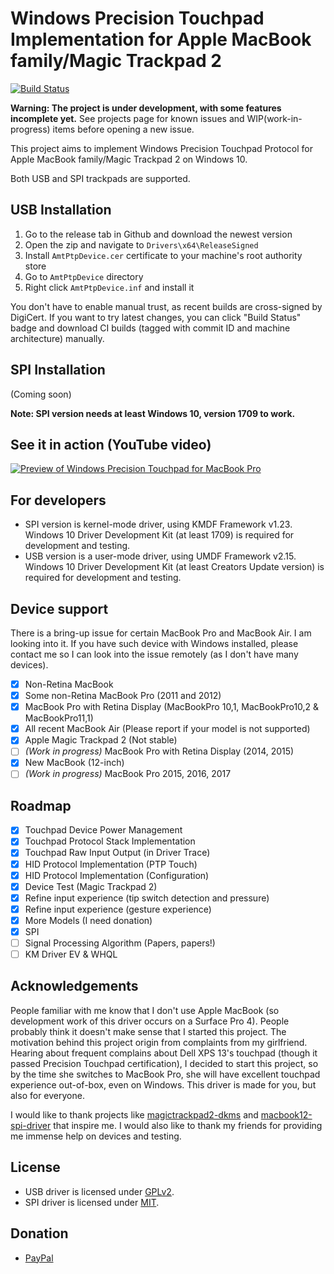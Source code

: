 # Windows Precision Touchpad Implementation for Apple MacBook family/Magic Trackpad 2

[![Build Status](https://ligstd.visualstudio.com/_apis/public/build/definitions/7694e0d0-94e3-4fd2-b39a-ecd261e1ba2e/22/badge)](https://ptp-release.imbushuo.net/)

**Warning: The project is under development, with some features incomplete yet.** See projects page for known issues and WIP(work-in-progress) items before opening a new issue.

This project aims to implement Windows Precision Touchpad Protocol for Apple MacBook family/Magic Trackpad 2 on Windows 10.

Both USB and SPI trackpads are supported.

## USB Installation

1. Go to the release tab in Github and download the newest version
2. Open the zip and navigate to `Drivers\x64\ReleaseSigned`
3. Install `AmtPtpDevice.cer` certificate to your machine's root authority store
4. Go to `AmtPtpDevice` directory
5. Right click `AmtPtpDevice.inf` and install it 

You don't have to enable manual trust, as recent builds are cross-signed by DigiCert.
If you want to try latest changes, you can click "Build Status" badge and download CI builds (tagged with commit ID and machine architecture) manually.

## SPI Installation

(Coming soon)

**Note: SPI version needs at least Windows 10, version 1709 to work.**

## See it in action (YouTube video)

[![Preview of Windows Precision Touchpad for MacBook Pro](https://img.youtube.com/vi/7dFqtcDArUg/0.jpg)](https://www.youtube.com/watch?v=7dFqtcDArUg)

## For developers

- SPI version is kernel-mode driver, using KMDF Framework v1.23. Windows 10 Driver Development Kit (at least 1709) is required for development and testing.
- USB version is a user-mode driver, using UMDF Framework v2.15. Windows 10 Driver Development Kit (at least Creators Update version) is required for development and testing.

## Device support

There is a bring-up issue for certain MacBook Pro and MacBook Air. I am looking into it. If you have such device with Windows installed, please contact me so I can look into the issue remotely (as I don't have many devices).

- [x] Non-Retina MacBook 
- [x] Some non-Retina MacBook Pro (2011 and 2012)
- [x] MacBook Pro with Retina Display (MacBookPro 10,1, MacBookPro10,2 & MacBookPro11,1)
- [x] All recent MacBook Air (Please report if your model is not supported)
- [x] Apple Magic Trackpad 2 (Not stable)
- [ ] _(Work in progress)_ MacBook Pro with Retina Display (2014, 2015)
- [x] New MacBook (12-inch)
- [ ] _(Work in progress)_ MacBook Pro 2015, 2016, 2017

## Roadmap

- [x] Touchpad Device Power Management
- [x] Touchpad Protocol Stack Implementation
- [x] Touchpad Raw Input Output (in Driver Trace)
- [x] HID Protocol Implementation (PTP Touch)
- [x] HID Protocol Implementation (Configuration)
- [x] Device Test (Magic Trackpad 2)
- [x] Refine input experience (tip switch detection and pressure)
- [x] Refine input experience (gesture experience)
- [x] More Models (I need donation)
- [x] SPI
- [ ] Signal Processing Algorithm (Papers, papers!)
- [ ] KM Driver EV & WHQL

## Acknowledgements

People familiar with me know that I don't use Apple MacBook (so development work of this driver occurs on a Surface Pro 4). People probably think it doesn't make sense that I started this project. The motivation behind this project origin from complaints from my girlfriend. Hearing about frequent complains about Dell XPS 13's touchpad (though it passed Precision Touchpad certification), I decided to start this project, so by the time she switches to MacBook Pro, she will have excellent touchpad experience out-of-box, even on Windows. This driver is made for you, but also for everyone.

I would like to thank projects like [magictrackpad2-dkms](https://github.com/robbi5/magictrackpad2-dkms) and [macbook12-spi-driver](https://github.com/cb22/macbook12-spi-driver) that inspire me. I would also like to thank my friends for providing me immense help on devices and testing.
 
## License

- USB driver is licensed under [GPLv2](LICENSE-GPL.md).
- SPI driver is licensed under [MIT](LICENSE-MIT.md).

## Donation

- [PayPal](https://www.paypal.com/paypalme/imbushuo)

